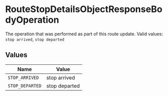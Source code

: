 # RouteStopDetailsObjectResponseBodyOperation

The operation that was performed as part of this route update.  Valid values: `stop arrived`, `stop departed`


## Values

| Name            | Value           |
| --------------- | --------------- |
| `STOP_ARRIVED`  | stop arrived    |
| `STOP_DEPARTED` | stop departed   |
